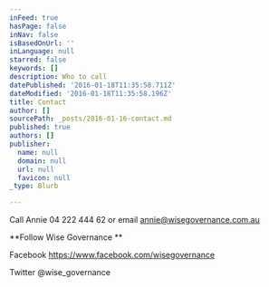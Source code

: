 ```yaml
---
inFeed: true
hasPage: false
inNav: false
isBasedOnUrl: ''
inLanguage: null
starred: false
keywords: []
description: Who to call
datePublished: '2016-01-18T11:35:58.711Z'
dateModified: '2016-01-18T11:35:58.196Z'
title: Contact
author: []
sourcePath: _posts/2016-01-16-contact.md
published: true
authors: []
publisher:
  name: null
  domain: null
  url: null
  favicon: null
_type: Blurb

---
```

Call Annie 04 222 444 62 or email annie@wisegovernance.com.au

**Follow Wise Governance **

Facebook https://www.facebook.com/wisegovernance

Twitter @wise\_governance